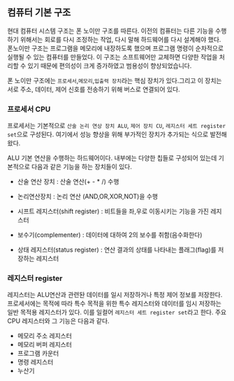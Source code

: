 ## **컴퓨터 기본 구조**


현대 컴퓨터 시스템 구조는 폰 노이만 구조를 따른다. 이전의 컴퓨터는 다른 기능을 수행하기 위해서는 회로를 다시 조정하는 작업, 다시 말해 하드웨어를 다시 설계해야 했다. 폰노이만 구조는 프로그램을 메모리에 내장하도록 했으며 프로그램 명령이 순차적으로 실행될 수 있는 컴퓨터를 만들었다. 이 구조는 소프트웨어만 교체하면 다양한 작업을 처리할 수 있기 때문에 편의성이 크게 증가하였고 범용성이 향상되었습니다.

폰 노이만 구조에는 `프로세서`,`메모리`,`입출력 장치`라는 핵심 장치가 있다.그리고 이 장치는  서로 주소, 데이터, 제어 신호를 전송하기 위해 버스로 연결되어 있다. 

### **프로세서 CPU**

프로세서는 기본적으로 `산술 논리 연상 장치 ALU`, `제어 장치 CU`, `레지스터 세트 register set`으로 구성된다. 여기에서 성능 향상을 위해 부가적인 장치가 추가되는 식으로 발전해왔다.

ALU 기본 연산을 수행하는 하드웨어이다. 내부에는 다양한 칩들로 구성되어 있는데 기본적으로 다음과 같은 기능을 하는 장치들이 있다.

- 산술 연산 장치 : 산술 연산(+ - * /) 수행

- 논리연산장치 : 논리 연산 (AND,OR,XOR,NOT)을 수행

- 시프트 레지스터(shift register) : 비트들을 좌,우로 이동시키는 기능을 가진 레지스터

- 보수기(complementer) : 데이터에 대하여 2의 보수를 취함(음수화한다) 

- 상태 레지스터(status register) : 연산 결과의 상태를 나타내는 플래그(flag)를 저장하는 레지스터


### **레지스터 register**

레지스터는 ALU연산과 관련돤 데이터를 일시 저장하거나 특정 제어 정보를 저장한다. 프로세서에는 목적에 따라 특수 목적을 위한 특수 레지스터와 데이터를 임시 저장하는 일반 목적용 레지스터가 있다. 이를 일컬어 `레지스터 세트 register set`라고 한다. 주요 CPU 레지스터와 그 기능은 다음과 같다.

- 메모리 주소 레지스터
- 메모리 버퍼 레지스터
- 프로그램 카운터
- 명령 레지스터
- 누산기













